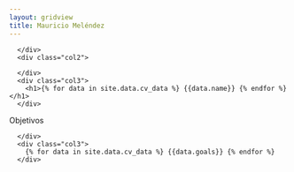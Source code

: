 ```yaml
---
layout: gridview
title: Mauricio Meléndez
---
```

<div class="page">
  <div class="row">
      <div class="col1">

      </div>
      <div class="col2">

      </div>
      <div class="col3">
        <h1>{% for data in site.data.cv_data %} {{data.name}} {% endfor %}</h1>
      </div>
  </div>
  <div class="row">
      <div class="col1">
        <div class="col4">
          Objetivos
        </div>
      </div>
      <div class="col2">

      </div>
      <div class="col3">
        {% for data in site.data.cv_data %} {{data.goals}} {% endfor %}
      </div>
  </div>
</div>
